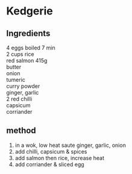 # Kedgerie

## Ingredients
4 eggs boiled 7 min  
2 cups rice  
red salmon 415g  
butter  
onion  
tumeric  
curry powder  
ginger, garlic  
2 red chilli  
capsicum  
corriander  

## method
1. in a wok, low heat saute ginger, garlic, onion
2. add chilli, capsicum & spices
3. add salmon then rice, increase heat
4. add corriander & sliced egg


